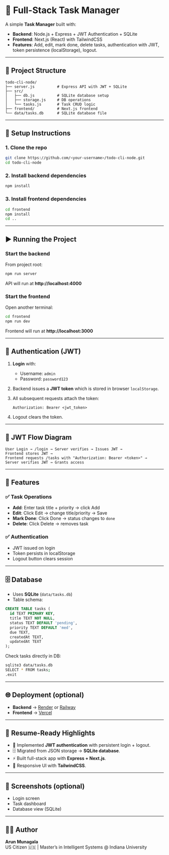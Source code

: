 # 📝 Full-Stack Task Manager

A simple **Task Manager** built with:

- **Backend**: Node.js + Express + JWT Authentication + SQLite  
- **Frontend**: Next.js (React) with TailwindCSS  
- **Features**: Add, edit, mark done, delete tasks, authentication with JWT, token persistence (localStorage), logout.

---

## 📂 Project Structure
```
todo-cli-node/
├── server.js          # Express API with JWT + SQLite
├── src/
│   ├── db.js          # SQLite database setup
│   ├── storage.js     # DB operations
│   └── tasks.js       # Task CRUD logic
├── frontend/          # Next.js frontend
└── data/tasks.db      # SQLite database file
```

---

## 🚀 Setup Instructions

### 1. Clone the repo
```bash
git clone https://github.com/<your-username>/todo-cli-node.git
cd todo-cli-node
```

### 2. Install backend dependencies
```bash
npm install
```

### 3. Install frontend dependencies
```bash
cd frontend
npm install
cd ..
```

---

## ▶️ Running the Project

### Start the backend
From project root:
```bash
npm run server
```
API will run at **http://localhost:4000**

### Start the frontend
Open another terminal:
```bash
cd frontend
npm run dev
```
Frontend will run at **http://localhost:3000**

---

## 🔑 Authentication (JWT)

1. **Login** with:
   - Username: `admin`  
   - Password: `password123`  

2. Backend issues a **JWT token** which is stored in browser `localStorage`.  

3. All subsequent requests attach the token:
   ```
   Authorization: Bearer <jwt_token>
   ```

4. Logout clears the token.  

---

## 🔄 JWT Flow Diagram
```text
User Login → /login → Server verifies → Issues JWT → 
Frontend stores JWT → 
Frontend requests /tasks with "Authorization: Bearer <token>" →
Server verifies JWT → Grants access
```

---

## 📌 Features

### ✅ Task Operations
- **Add**: Enter task title + priority → click Add  
- **Edit**: Click Edit → change title/priority → Save  
- **Mark Done**: Click Done → status changes to `done`  
- **Delete**: Click Delete → removes task  

### ✅ Authentication
- JWT issued on login  
- Token persists in localStorage  
- Logout button clears session  

---

## 🗄️ Database
- Uses **SQLite** (`data/tasks.db`)  
- Table schema:
```sql
CREATE TABLE tasks (
  id TEXT PRIMARY KEY,
  title TEXT NOT NULL,
  status TEXT DEFAULT 'pending',
  priority TEXT DEFAULT 'med',
  due TEXT,
  createdAt TEXT,
  updatedAt TEXT
);
```

Check tasks directly in DB:
```bash
sqlite3 data/tasks.db
SELECT * FROM tasks;
.exit
```

---

## 🌐 Deployment (optional)
- **Backend** → [Render](https://render.com/) or [Railway](https://railway.app/)  
- **Frontend** → [Vercel](https://vercel.com/)  

---

## 📖 Resume-Ready Highlights
- 🔐 Implemented **JWT authentication** with persistent login + logout.  
- 🗄️ Migrated from JSON storage → **SQLite database**.  
- ⚡ Built full-stack app with **Express + Next.js**.  
- 🎨 Responsive UI with **TailwindCSS**.  

---

## 📸 Screenshots (optional)
- Login screen  
- Task dashboard  
- Database view (SQLite)  

---

## 👨‍💻 Author
**Arun Munagala**  
US Citizen 🇺🇸 | Master’s in Intelligent Systems @ Indiana University
